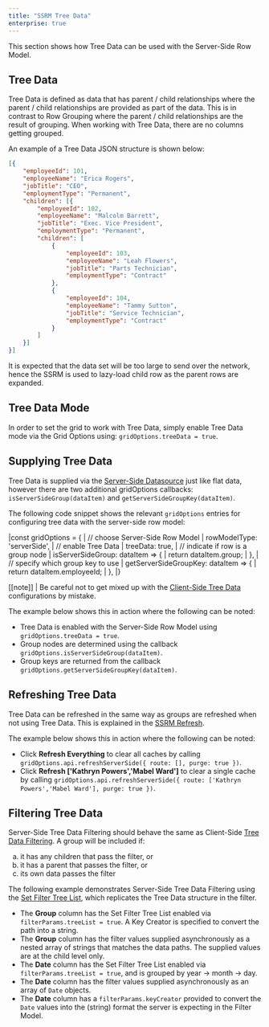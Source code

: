 ```yaml
---
title: "SSRM Tree Data"
enterprise: true
---
```


This section shows how Tree Data can be used with the Server-Side Row Model.

## Tree Data

Tree Data is defined as data that has parent / child relationships where the parent / child relationships are
provided as part of the data. This is in contrast to Row Grouping where the parent / child relationships are
the result of grouping. When working with Tree Data, there are no columns getting grouped.

An example of a Tree Data JSON structure is shown below:

```json
[{
    "employeeId": 101,
    "employeeName": "Erica Rogers",
    "jobTitle": "CEO",
    "employmentType": "Permanent",
    "children": [{
        "employeeId": 102,
        "employeeName": "Malcolm Barrett",
        "jobTitle": "Exec. Vice President",
        "employmentType": "Permanent",
        "children": [
            {
                "employeeId": 103,
                "employeeName": "Leah Flowers",
                "jobTitle": "Parts Technician",
                "employmentType": "Contract"
            },
            {
                "employeeId": 104,
                "employeeName": "Tammy Sutton",
                "jobTitle": "Service Technician",
                "employmentType": "Contract"
            }
        ]
    }]
}]
```

It is expected that the data set will be too large to send over the network, hence the SSRM is used to
lazy-load child row as the parent rows are expanded.

## Tree Data Mode

In order to set the grid to work with Tree Data, simply enable Tree Data mode via the Grid Options
using: `gridOptions.treeData = true`.

## Supplying Tree Data

Tree Data is supplied via the [Server-Side Datasource](/server-side-model-datasource/) just like flat data,
however there are two additional gridOptions callbacks: `isServerSideGroup(dataItem)`
and `getServerSideGroupKey(dataItem)`.

<api-documentation source='grid-options/properties.json' section='serverSideRowModel' names='["isServerSideGroup", "getServerSideGroupKey"]' ></api-documentation>

The following code snippet shows the relevant `gridOptions` entries for configuring tree data with the
server-side row model:

<snippet spaceBetweenProperties="true">
|const gridOptions = {
|    // choose Server-Side Row Model
|    rowModelType: 'serverSide',
|    // enable Tree Data
|    treeData: true,
|    // indicate if row is a group node
|    isServerSideGroup: dataItem => {
|        return dataItem.group;
|    },
|    // specify which group key to use
|    getServerSideGroupKey: dataItem => {
|        return dataItem.employeeId;
|    },
|}
</snippet>

[[note]]
| Be careful not to get mixed up with the [Client-Side Tree Data](/tree-data/) configurations by mistake.

The example below shows this in action where the following can be noted:

- Tree Data is enabled with the Server-Side Row Model using `gridOptions.treeData = true`.
- Group nodes are determined using the callback `gridOptions.isServerSideGroup(dataItem)`.
- Group keys are returned from the callback `gridOptions.getServerSideGroupKey(dataItem)`.

<grid-example title='Tree Data' name='tree-data' type='generated' options='{ "enterprise": true, "exampleHeight": 590, "modules": ["serverside", "rowgrouping", "menu", "columnpanel"] }'></grid-example>

## Refreshing Tree Data

Tree Data can be refreshed in the same way as groups are refreshed when not using Tree Data. This is
explained in the [SSRM Refresh](/server-side-model-refresh/).

The example below shows this in action where the following can be noted:

- Click **Refresh Everything** to clear all caches by calling `gridOptions.api.refreshServerSide({ route: [], purge: true })`.
- Click **Refresh ['Kathryn Powers','Mabel Ward']** to clear a single cache by calling `gridOptions.api.refreshServerSide({ route: ['Kathryn Powers','Mabel Ward'], purge: true })`.

<grid-example title='Purging Tree Data' name='purging-tree-data' type='generated' options='{ "enterprise": true, "exampleHeight": 615, "modules": ["serverside", "rowgrouping", "menu", "columnpanel"] }'></grid-example>

## Filtering Tree Data

Server-Side Tree Data Filtering should behave the same as Client-Side [Tree Data Filtering](/tree-data/#tree-data-filtering). A group will be included if:

<ol style="list-style-type: lower-latin;">
    <li>it has any children that pass the filter, or</li>
    <li>it has a parent that passes the filter, or</li>
    <li>its own data passes the filter</li>
</ol>

The following example demonstrates Server-Side Tree Data Filtering using the [Set Filter Tree List](/filter-set-tree-list/), which replicates the Tree Data structure in the filter.

- The **Group** column has the Set Filter Tree List enabled via `filterParams.treeList = true`. A Key Creator is specified to convert the path into a string.
- The **Group** column has the filter values supplied asynchronously as a nested array of strings that matches the data paths. The supplied values are at the child level only.
- The **Date** column has the Set Filter Tree List enabled via `filterParams.treeList = true`, and is grouped by year -> month -> day.
- The **Date** column has the filter values supplied asynchronously as an array of `Date` objects.
- The **Date** column has a `filterParams.keyCreator` provided to convert the `Date` values into the (string) format the server is expecting in the Filter Model.

<grid-example title='Filtering Tree Data' name='filtering-tree-data' type='generated' options='{ "enterprise": true, "exampleHeight": 590, "extras": ["alasql"], "modules": ["serverside", "rowgrouping", "menu", "columnpanel", "setfilter"] }'></grid-example>
